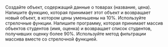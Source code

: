 Создайте объект, содержащий данные о товарах (название, цена). Напишите функцию, которая принимает этот объект и возвращает новый объект, в котором цены уменьшены на 10%. Используйте стрелочные функции.
Напишите программу, которая принимает массив объектов студентов (имя, оценка) и возвращает список студентов, получивших оценку более 90%. Используйте метод фильтрации массива вместе со стрелочной функцией.